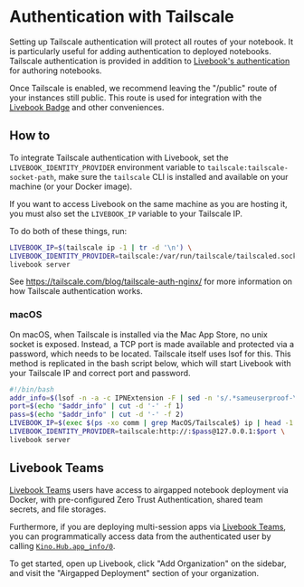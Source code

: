 # Authentication with Tailscale

Setting up Tailscale authentication will protect all routes of your notebook. It is particularly useful for adding authentication to deployed notebooks. Tailscale authentication is provided in addition to [Livebook's authentication](../authentication.md) for authoring notebooks.

Once Tailscale is enabled, we recommend leaving the "/public" route of your instances still public. This route is used for integration with the [Livebook Badge](https://livebook.dev/badge/) and other conveniences.

## How to

To integrate Tailscale authentication with Livebook,
set the `LIVEBOOK_IDENTITY_PROVIDER` environment variable to `tailscale:tailscale-socket-path`, make sure the `tailscale` CLI is installed and available on your machine (or your Docker image).

If you want to access Livebook on the same machine as you are hosting it,
you must also set the `LIVEBOOK_IP` variable to your Tailscale IP.

To do both of these things, run:

```bash
LIVEBOOK_IP=$(tailscale ip -1 | tr -d '\n') \
LIVEBOOK_IDENTITY_PROVIDER=tailscale:/var/run/tailscale/tailscaled.sock \
livebook server
```

See https://tailscale.com/blog/tailscale-auth-nginx/ for more information
on how Tailscale authentication works.

### macOS

On macOS, when Tailscale is installed via the Mac App Store, no unix socket is exposed.
Instead, a TCP port is made available and protected via a password, which needs to be located.
Tailscale itself uses lsof for this. This method is replicated in the bash script below,
which will start Livebook with your Tailscale IP and correct port and password.

```bash
#!/bin/bash
addr_info=$(lsof -n -a -c IPNExtension -F | sed -n 's/.*sameuserproof-\([[:digit:]]*-.*\).*/\1/p')
port=$(echo "$addr_info" | cut -d '-' -f 1)
pass=$(echo "$addr_info" | cut -d '-' -f 2)
LIVEBOOK_IP=$(exec $(ps -xo comm | grep MacOS/Tailscale$) ip | head -1 | tr -d '\n') \
LIVEBOOK_IDENTITY_PROVIDER=tailscale:http://:$pass@127.0.0.1:$port \
livebook server
```

## Livebook Teams

[Livebook Teams](https://livebook.dev/teams/) users have access to airgapped notebook deployment via Docker, with pre-configured Zero Trust Authentication, shared team secrets, and file storages.

Furthermore, if you are deploying multi-session apps via [Livebook Teams](https://livebook.dev/teams/), you can programmatically access data from the authenticated user by calling [`Kino.Hub.app_info/0`](https://hexdocs.pm/kino/Kino.Hub.html#app_info/0).

To get started, open up Livebook, click "Add Organization" on the sidebar, and visit the "Airgapped Deployment" section of your organization.
